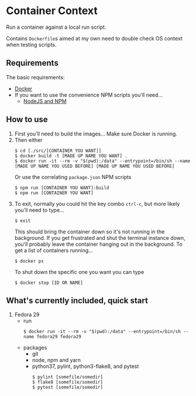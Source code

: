 # Container Context

Run a container against a local run script. 

Contains `Dockerfile`s aimed at my own need to double check OS context when testing scripts.

## Requirements
The basic requirements:
 * [Docker](https://docs.docker.com/engine/installation/)
 * If you want to use the convenience NPM scripts you'll need...
   *  [NodeJS and NPM](https://nodejs.org/)

## How to use
1. First you'll need to build the images... Make sure Docker is running.
1. Then either
    ```shell
    $ cd [./src/[CONTAINER YOU WANT]]
    $ docker build -t [MADE UP NAME YOU WANT] .
    $ docker run -it --rm -v "$(pwd):/data" --entrypoint=/bin/sh --name [MADE UP NAME YOU USED BEFORE] [MADE UP NAME YOU USED BEFORE]
    ```
    Or use the correlating `package.json` NPM scripts
    ```shell
    $ npm run [CONTAINER YOU WANT]:build
    $ npm run [CONTAINER YOU WANT]
    ```
1. To exit, normally you could hit the key combo `ctrl-c`, but more likely you'll need to type...
   ```shell
   $ exit
   ```
   This should bring the container down so it's not running in the background.
   If you get frustrated and shut the terminal instance down, you'll probably leave the container 
   hanging out in the background. To get a list of containers running...
   ```shell
   $ docker ps
   ```
   To shut down the specific one you want you can type
   ```shell
   $ docker stop [ID OR NAME]
   ```
   
## What's currently included, quick start
1. Fedora 29
    - run
      ```shell
      $ docker run -it --rm -v "$(pwd):/data" --entrypoint=/bin/sh --name fedora29 fedora29
      ```
    - packages
      - git
      - node, npm and yarn
      - python37, pylint, python3-flake8, and pytest
        ```shell
        $ pylint [somefile/somedir]
        $ flake8 [somefile/somedir]
        $ pytest [somefile/somedir]
        ```
